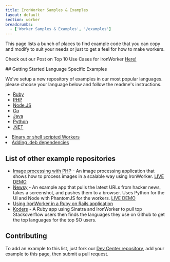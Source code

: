 ```yaml
---
title: IronWorker Samples & Examples
layout: default
section: worker
breadcrumbs:
  - ['Worker Samples & Examples', '/examples']
---
```


This page lists a bunch of places to find example code that you can copy and modify to suit your needs or just to get
a feel for how to make workers.

<div class="alert">
<p>Check out our Post on Top 10 Use Cases for IronWorker <a href="http://blog.iron.io/2014/02/top-10-uses-of-ironworker.html">Here!</a></p>
</div>

</span>
## Getting Started Language Specific Examples

We've setup a new repository of examples in our most popular languages. please choose your language below and follow the readme's instructions.

<div>
<ul class="libs">
    <li><a href="https://github.com/iron-io/iron_worker_examples/tree/master/ruby_ng" target="_blank" data-lang="ruby">Ruby</a></li>
    <li><a href="https://github.com/iron-io/iron_worker_examples/tree/master/php" target="_blank" data-lang="php">PHP</a></li>
    <li><a href="https://github.com/iron-io/iron_worker_examples/tree/master/node" target="_blank" data-lang="node">Node.JS</a></li>
    <li><a href="https://github.com/iron-io/iron_worker_examples/tree/master/go" target="_blank" data-lang="go">Go</a></li>
    <li><a href="https://github.com/iron-io/iron_worker_examples/tree/master/java/worker101" target="_blank" data-lang="java">Java</a></li>
    <li><a href="https://github.com/iron-io/iron_worker_examples/tree/master/python" target="_blank" data-lang="python">Python</a></li>
    <li><a href="https://github.com/iron-io/iron_worker_examples/tree/master/dotnet" target="_blank" data-lang="dotnet">.NET</a></li>
</ul>
    <li><a href="https://github.com/iron-io/iron_worker_examples/tree/master/binary" target="_blank">Binary or shell scripted Workers</a></li>
    <li><a href="https://github.com/iron-io/iron_worker_examples/tree/master/deb-packages" target="_blank">Adding .deb dependencies</a></li>

</div>
<div style="clear: both;"><div/>

## List of other example repositories


- [Image processing with PHP](https://github.com/rkononov/php_example) - An image processing application that shows how to process images in a scalable way using IronWorker. [LIVE DEMO](http://iron-processing.herokuapp.com/)
- [Newsy](https://github.com/paddyforan/newsy) - An example app that pulls the latest URLs from hacker news, takes a screenshot, and pushes them to a
browser. Uses Python for the UI and Node with PhantomJS for the workers. [LIVE DEMO](http://iron-ehd.appspot.com/)
- [Using IronWorker in a Ruby on Rails application](https://github.com/iron-io/iron_worker_rails_example)
- [Koders](https://github.com/iron-io/koders) - A Ruby app using Sinatra and IronWorker to pull top Stackoverflow users then finds the languages they use on Github to get the top languages for the top SO users.

## Contributing

To add an example to this list, just fork our [Dev Center repository](https://github.com/iron-io/docs),
add your example to this page, then submit a pull request.
